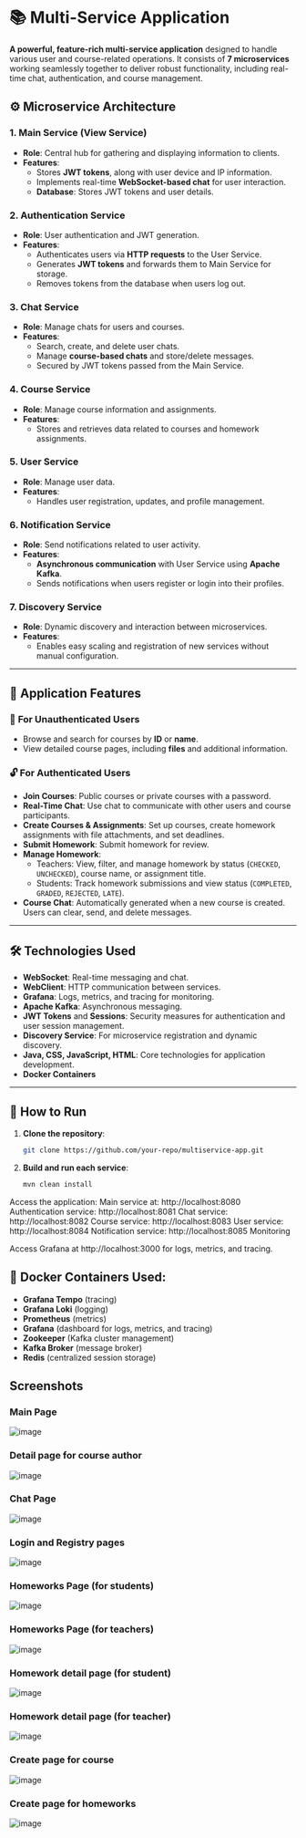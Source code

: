 # 📚 Multi-Service Application

**A powerful, feature-rich multi-service application** designed to handle various user and course-related operations. It consists of **7 microservices** working seamlessly together to deliver robust functionality, including real-time chat, authentication, and course management.

## ⚙️ Microservice Architecture

### 1. **Main Service (View Service)**
   - **Role**: Central hub for gathering and displaying information to clients.
   - **Features**:
     - Stores **JWT tokens**, along with user device and IP information.
     - Implements real-time **WebSocket-based chat** for user interaction.
     - **Database**: Stores JWT tokens and user details.

### 2. **Authentication Service**
   - **Role**: User authentication and JWT generation.
   - **Features**:
     - Authenticates users via **HTTP requests** to the User Service.
     - Generates **JWT tokens** and forwards them to Main Service for storage.
     - Removes tokens from the database when users log out.

### 3. **Chat Service**
   - **Role**: Manage chats for users and courses.
   - **Features**:
     - Search, create, and delete user chats.
     - Manage **course-based chats** and store/delete messages.
     - Secured by JWT tokens passed from the Main Service.

### 4. **Course Service**
   - **Role**: Manage course information and assignments.
   - **Features**:
     - Stores and retrieves data related to courses and homework assignments.

### 5. **User Service**
   - **Role**: Manage user data.
   - **Features**:
     - Handles user registration, updates, and profile management.

### 6. **Notification Service**
   - **Role**: Send notifications related to user activity.
   - **Features**:
     - **Asynchronous communication** with User Service using **Apache Kafka**.
     - Sends notifications when users register or login into  their profiles.

### 7. **Discovery Service**
   - **Role**: Dynamic discovery and interaction between microservices.
   - **Features**:
     - Enables easy scaling and registration of new services without manual configuration.

---

## 🔑 Application Features

### 📖 **For Unauthenticated Users**
- Browse and search for courses by **ID** or **name**.
- View detailed course pages, including **files** and additional information.

### 🔓 **For Authenticated Users**
- **Join Courses**: Public courses or private courses with a password.
- **Real-Time Chat**: Use chat to communicate with other users and course participants.
- **Create Courses & Assignments**: Set up courses, create homework assignments with file attachments, and set deadlines.
- **Submit Homework**: Submit homework for review.
- **Manage Homework**:
  - Teachers: View, filter, and manage homework by status (`CHECKED`, `UNCHECKED`), course name, or assignment title.
  - Students: Track homework submissions and view status (`COMPLETED`, `GRADED`, `REJECTED`, `LATE`).
- **Course Chat**: Automatically generated when a new course is created. Users can clear, send, and delete messages.

---

## 🛠️ Technologies Used
- **WebSocket**: Real-time messaging and chat.
- **WebClient**: HTTP communication between services.
- **Grafana**: Logs, metrics, and tracing for monitoring.
- **Apache Kafka**: Asynchronous messaging.
- **JWT Tokens** and **Sessions**: Security measures for authentication and user session management.
- **Discovery Service**: For microservice registration and dynamic discovery.
- **Java, CSS, JavaScript, HTML**: Core technologies for application development.
- **Docker Containers** 

---

## 🚀 How to Run

1. **Clone the repository**:
   ```bash
   git clone https://github.com/your-repo/multiservice-app.git


2. **Build and run each service**:
   ```bash
   mvn clean install

Access the application:
 Main service at: http://localhost:8080
 Authentication service: http://localhost:8081
 Chat service: http://localhost:8082
 Course service: http://localhost:8083
 User service: http://localhost:8084
 Notification service: http://localhost:8085
 Monitoring

Access Grafana at http://localhost:3000 for logs, metrics, and tracing.

## 🐳 Docker Containers Used:

- **Grafana Tempo** (tracing)
- **Grafana Loki** (logging)
- **Prometheus** (metrics)
- **Grafana** (dashboard for logs, metrics, and tracing)
- **Zookeeper** (Kafka cluster management)
- **Kafka Broker** (message broker)
- **Redis** (centralized session storage)

## Screenshots

### Main Page 
![image](https://github.com/user-attachments/assets/1fb2c15e-d552-4b3d-9e77-16c03993d4dd)

### Detail page for course author
![image](https://github.com/user-attachments/assets/82a5207a-f241-4da1-849d-a9bf53a1d374)

### Chat Page
![image](https://github.com/user-attachments/assets/cbb55b1c-507e-445e-b148-01fa82dd2f81)

### Login and Registry pages
![image](https://github.com/user-attachments/assets/ef6a400b-cd01-484e-b733-bb97fc7fda18)

### Homeworks Page (for students)
![image](https://github.com/user-attachments/assets/2e0ca25a-2ce6-4ba1-a54e-3fde1f27b196)

### Homeworks Page (for teachers)
![image](https://github.com/user-attachments/assets/df4d31b1-315b-4cd3-86a5-5d61376ebf74)

### Homework detail page (for student)
![image](https://github.com/user-attachments/assets/9d2133b2-8c05-4b9d-8403-15ccc9203803)

### Homework detail page (for teacher)
![image](https://github.com/user-attachments/assets/7f448cbf-3ce7-41ad-937a-133d77883be4)

### Create page for course 
![image](https://github.com/user-attachments/assets/820e9a3c-0b9f-444a-a402-ab5b36ac9883)

### Create page for homeworks
![image](https://github.com/user-attachments/assets/cf5288da-6309-4783-9d15-3e125bd7a291)



